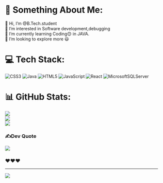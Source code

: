 # 💫 Something About Me:
👋 Hi, I’m @B.Tech.student<br>👀 I’m interested in Software development,debugging<br>🌱 I’m currently learning Coding😊 in JAVA.<br>💞️ I’m looking to explore more 😃


# 💻 Tech Stack:
![CSS3](https://img.shields.io/badge/css3-%231572B6.svg?style=plastic&logo=css3&logoColor=white) ![Java](https://img.shields.io/badge/java-%23ED8B00.svg?style=plastic&logo=java&logoColor=white) ![HTML5](https://img.shields.io/badge/html5-%23E34F26.svg?style=plastic&logo=html5&logoColor=white) ![JavaScript](https://img.shields.io/badge/javascript-%23323330.svg?style=plastic&logo=javascript&logoColor=%23F7DF1E) ![React](https://img.shields.io/badge/react-%2320232a.svg?style=plastic&logo=react&logoColor=%2361DAFB) ![MicrosoftSQLServer](https://img.shields.io/badge/Microsoft%20SQL%20Sever-CC2927?style=plastic&logo=microsoft%20sql%20server&logoColor=white)
# 📊 GitHub Stats:
![](https://github-readme-stats.vercel.app/api?username=mysteriocoder&theme=radical&hide_border=false&include_all_commits=true&count_private=true)<br/>
![](https://github-readme-streak-stats.herokuapp.com/?user=mysteriocoder&theme=radical&hide_border=false)<br/>
![](https://github-readme-stats.vercel.app/api/top-langs/?username=mysteriocoder&theme=radical&hide_border=false&include_all_commits=true&count_private=true&layout=compact)

### ✍️Dev Quote
![](https://quotes-github-readme.vercel.app/api?type=horizontal&theme=radical)

### ❤️❤️❤️

---
[![](https://visitcount.itsvg.in/api?id=mysteriocoder&icon=0&color=0)](https://visitcount.itsvg.in)

<!-- Proudly created with GPRM ( https://gprm.itsvg.in ) -->


<!---
mysteriocoder/mysteriocoder is a ✨ special ✨ repository because its `README.md` (this file) appears on your GitHub profile.
You can click the Preview link to take a look at your changes.
--->
